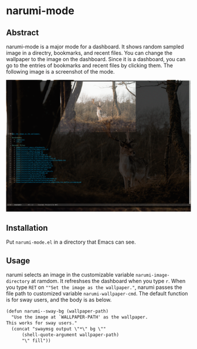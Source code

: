 # narumi-mode

## Abstract
narumi-mode is a major mode for a dashboard.
It shows random sampled image in a directry, bookmarks, and recent files.
You can change the wallpaper to the image on the dashboard.
Since it is a dashboard, you can go to the entries of bookmarks and recent files by clicking them.
The following image is a screenshot of the mode.

![demo](./demo.gif)

## Installation

Put `narumi-mode.el` in a directory that Emacs can see.

## Usage

narumi selects an image in the customizable variable `narumi-image-directory` at ramdom.
It refreshses the dashboard  when you type `r`.
When you type `RET` on `""Set the image as the wallpaper."`, narumi passes the file path to customized variable `narumi-wallpaper-cmd`.
The default function is for sway users, and the body is as below.

```
(defun narumi--sway-bg (wallpaper-path)
  "Use the image at `WALLPAPER-PATH' as the wallpaper.
This works for sway users."
  (concat "swaymsg output \"*\" bg \""
	  (shell-quote-argument wallpaper-path)
	  "\" fill"))
```
